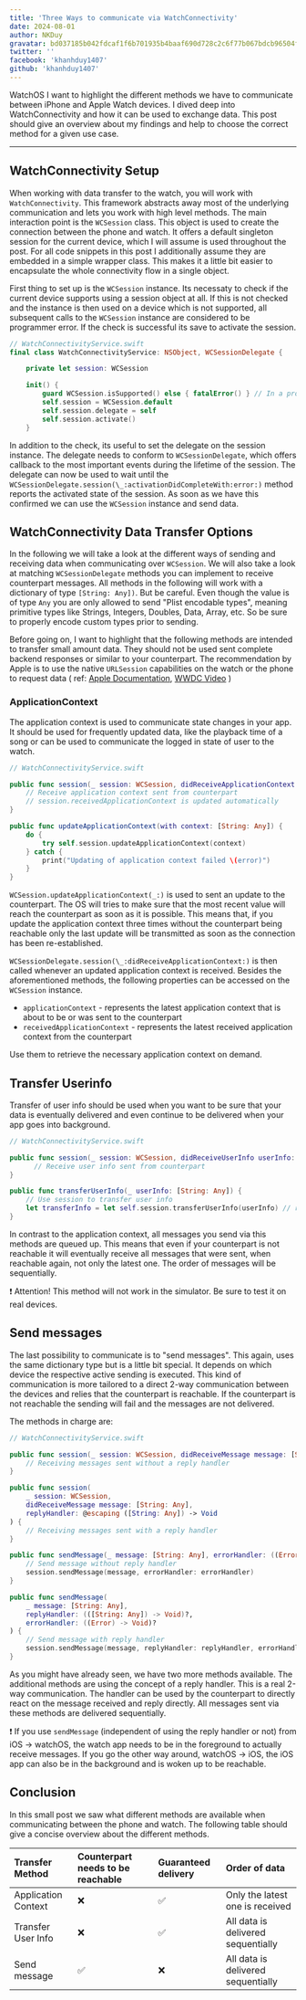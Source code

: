 ```yaml
---
title: 'Three Ways to communicate via WatchConnectivity'
date: 2024-08-01
author: NKDuy
gravatar: bd037185b042fdcaf1f6b701935b4baaf690d728c2c6f77b067bdcb96504ff93
twitter: ''
facebook: 'khanhduy1407'
github: 'khanhduy1407'
---
```


WatchOS I want to highlight the different methods we have to communicate between iPhone and Apple Watch devices. I dived deep into WatchConnectivity and how it can be used to exchange data. This post should give an overview about my findings and help to choose the correct method for a given use case.

---

## WatchConnectivity Setup

When working with data transfer to the watch, you will work with `WatchConnectivity`. This framework abstracts away most of the underlying communication and lets you work with high level methods. The main interaction point is the `WCSession` class. This object is used to create the connection between the phone and watch. It offers a default singleton session for the current device, which I will assume is used throughout the post. For all code snippets in this post I additionally assume they are embedded in a simple wrapper class. This makes it a little bit easier to encapsulate the whole connectivity flow in a single object.

First thing to set up is the `WCSession` instance. Its necessaty to check if the current device supports using a session object at all. If this is not checked and the instance is then used on a device which is not supported, all subsequent calls to the `WCSession` instance are considered to be programmer error. If the check is successful its save to activate the session.

```swift
// WatchConnectivityService.swift
final class WatchConnectivityService: NSObject, WCSessionDelegate {

    private let session: WCSession

    init() {
        guard WCSession.isSupported() else { fatalError() } // In a productive code, this should handled more gracefully
        self.session = WCSession.default
        self.session.delegate = self
        self.session.activate()
    }

```

In addition to the check, its useful to set the delegate on the session instance. The delegate needs to conform to `WCSessionDelegate`, which offers callback to the most important events during the lifetime of the session. The delegate can now be used to wait until the `WCSessionDelegate.session(\_:activationDidCompleteWith:error:)` method reports the activated state of the session. As soon as we have this confirmed we can use the `WCSession` instance and send data.

## WatchConnectivity Data Transfer Options

In the following we will take a look at the different ways of sending and receiving data when communicating over `WCSession`. We will also take a look at matching `WCSessionDelegate` methods you can implement to receive counterpart messages. All methods in the following will work with a dictionary of type `[String: Any])`. But be careful. Even though the value is of type `Any` you are only allowed to send "Plist encodable types", meaning primitive types like Strings, Integers, Doubles, Data, Array, etc. So be sure to properly encode custom types prior to sending.

Before going on, I want to highlight that the following methods are intended to transfer small amount data. They should not be used sent complete backend responses or similar to your counterpart. The recommendation by Apple is to use the native `URLSession` capabilities on the watch or the phone to request data ( ref: [Apple Documentation](https://developer.apple.com/documentation/watchos-apps/keeping-your-watchos-app-s-content-up-to-date), [WWDC Video](https://developer.apple.com/videos/play/wwdc2019/208/?time=1434) )

### ApplicationContext

The application context is used to communicate state changes in your app. It should be used for frequently updated data, like the playback time of a song or can be used to communicate the logged in state of user to the watch.

```swift
// WatchConnectivityService.swift

public func session(_ session: WCSession, didReceiveApplicationContext applicationContext: [String: Any]) {
    // Receive application context sent from counterpart
    // session.receivedApplicationContext is updated automatically
}

public func updateApplicationContext(with context: [String: Any]) {
    do {
        try self.session.updateApplicationContext(context)
    } catch {
        print("Updating of application context failed \(error)")
    }
}
```

`WCSession.updateApplicationContext(_:)` is used to sent an update to the counterpart. The OS will tries to make sure that the most recent value will reach the counterpart as soon as it is possible. This means that, if you update the application context three times without the counterpart being reachable only the last update will be transmitted as soon as the connection has been re-established.

`WCSessionDelegate.session(\_:didReceiveApplicationContext:)` is then called whenever an updated application context is received. Besides the aforementioned methods, the following properties can be accessed on the `WCSession` instance.

- `applicationContext` - represents the latest application context that is about to be or was sent to the counterpart
- `receivedApplicationContext` - represents the latest received application context from the counterpart

Use them to retrieve the necessary application context on demand.

## Transfer Userinfo

Transfer of user info should be used when you want to be sure that your data is eventually delivered and even continue to be delivered when your app goes into background.

```swift
// WatchConnectivityService.swift

public func session(_ session: WCSession, didReceiveUserInfo userInfo: [String: Any] = [:]) {
	  // Receive user info sent from counterpart
}

public func transferUserInfo(_ userInfo: [String: Any]) {
    // Use session to transfer user info
    let transferInfo = let self.session.transferUserInfo(userInfo) // returns a WCSessionUserInfoTransfer instance which you can use to monitor or cancel the sending
}
```

In contrast to the application context, all messages you send via this methods are queued up. This means that even if your counterpart is not reachable it will eventually receive all messages that were sent, when reachable again, not only the latest one. The order of messages will be sequentially.

❗ Attention! This method will not work in the simulator. Be sure to test it on real devices.

## Send messages

The last possibility to communicate is to "send messages". This again, uses the same dictionary type but is a little bit special. It depends on which device the respective active sending is executed. This kind of communication is more tailored to a direct 2-way communication between the devices and relies that the counterpart is reachable. If the counterpart is not reachable the sending will fail and the messages are not delivered.

The methods in charge are:

```swift
// WatchConnectivityService.swift

public func session(_ session: WCSession, didReceiveMessage message: [String: Any]) {
    // Receiving messages sent without a reply handler
}

public func session(
    _ session: WCSession,
    didReceiveMessage message: [String: Any],
    replyHandler: @escaping ([String: Any]) -> Void
) {
    // Receiving messages sent with a reply handler
}

public func sendMessage(_ message: [String: Any], errorHandler: ((Error) -> Void)?) {
    // Send message without reply handler
    session.sendMessage(message, errorHandler: errorHandler)
}

public func sendMessage(
    _ message: [String: Any],
    replyHandler: (([String: Any]) -> Void)?,
    errorHandler: ((Error) -> Void)?
) {
    // Send message with reply handler
    session.sendMessage(message, replyHandler: replyHandler, errorHandler: errorHandler)
}
```

As you might have already seen, we have two more methods available. The additional methods are using the concept of a reply handler. This is a real 2-way communication. The handler can be used by the counterpart to directly react on the message received and reply directly. All messages sent via these methods are delivered sequentially.

❗ If you use `sendMessage` (independent of using the reply handler or not) from iOS -> watchOS, the watch app needs to be in the foreground to actually receive messages. If you go the other way around, watchOS -> iOS, the iOS app can also be in the background and is woken up to be reachable.

## Conclusion

In this small post we saw what different methods are available when communicating between the phone and watch. The following table should give a concise overview about the different methods.

| Transfer Method     | Counterpart needs to be reachable | Guaranteed delivery | Order of data                      |
| :------------------ | :-------------------------------- | :------------------ | :--------------------------------- |
| Application Context | ❌                                | ✅                  | Only the latest one is received    |
| Transfer User Info  | ❌                                | ✅                  | All data is delivered sequentially |
| Send message        | ✅                                | ❌                  | All data is delivered sequentially |

